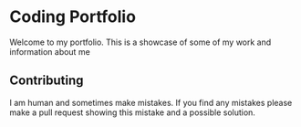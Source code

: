 # Coding Portfolio

Welcome to my portfolio. This is a showcase of some of my work and information about me

## Contributing

I am human and sometimes make mistakes. If you find any mistakes please make a pull request showing this mistake and a possible solution.
